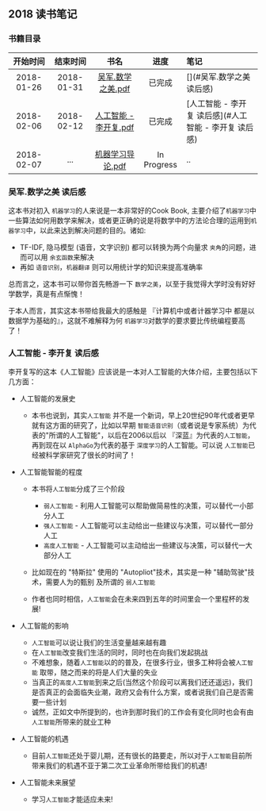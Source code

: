 ## 2018 读书笔记

### 书籍目录
| 开始时间 | 结束时间 | 书名 | 进度 | 笔记 |
| :---: |  :---: |  :---: |  :---: | :---|
| 2018-01-26 | 2018-01-31| [吴军.数学之美.pdf](https://github.com/yorkLiu/books/blob/master/%E5%90%B4%E5%86%9B.%E6%95%B0%E5%AD%A6%E4%B9%8B%E7%BE%8E.pdf)| 已完成 | [](#吴军.数学之美 读后感)
| 2018-02-06| 2018-02-12 | [人工智能 - 李开复.pdf](https://github.com/yorkLiu/books/blob/master/%E4%BA%BA%E5%B7%A5%E6%99%BA%E8%83%BD%20-%20%E6%9D%8E%E5%BC%80%E5%A4%8D.pdf) | 已完成| [人工智能 - 李开复 读后感](#人工智能 - 李开复 读后感)|
| 2018-02-07 | ...  | [机器学习导论.pdf](https://github.com/yorkLiu/books/blob/master/%E6%9C%BA%E5%99%A8%E5%AD%A6%E4%B9%A0%E5%AF%BC%E8%AE%BA.pdf)| In Progress | ..|






### 吴军.数学之美 读后感
这本书对初入 `机器学习`的人来说是一本非常好的Cook Book, 主要介绍了`机器学习`中一些算法如何用数学来解决，或者更正确的说是将数学中的方法论合理的运用到`机器学习`中，以此来达到解决问题的目的。诸如:
* TF-IDF, 隐马模型 (语音，文字识别) 都可以转换为两个向量求 `夹角`的问题，进而可以用 `余玄函数`来解决
* 再如 `语音识别`，`机器翻译` 则可以用统计学的知识来提高准确率

总而言之，这本书可以带你首先畅游一下 `数学之美`，以至于我觉得大学时没有好好学数学，真是有点惭愧！

于本人而言，其实这本书带给我最大的感触是 『计算机中或者计器学习中 都是以数据学为基础的』，这就不难解释为何 `机器学习`对数学的要求要比传统编程要高了！


### 人工智能 - 李开复 读后感
李开复写的这本《人工智能》应该说是一本对人工智能的大体介绍，主要包括以下几方面：
* 人工智能的发展史
  - 本书也说到，其实`人工智能` 并不是一个新词，早上20世纪90年代或者更早就有这方面的研究了，比如以早期 `智能语音识别`（或者说是专家系统）为代表的"所谓的人工智能"，以后在2006以后以 『深蓝』为代表的`人工智能`，再到现在以 `AlphaGo`为代表的基于 `深度学习`的人工智能。可以说 `人工智能`已经被科学家研究了很长的时间了！
* 人工智能智能的程度
  - 本书将`人工智能`分成了三个阶段
    * `弱人工智能` - 利用人工智能可以帮助做简易性的决策，可以替代一小部分人工
    * `强人工智能` - 人工智能可以主动给出一些建议与决策，可以替代一部分人工
    * `高度人工智能` - 人工智能可以主动给出一些建议与决策，可以替代一大部分人工

  - 比如现在的 "特斯拉" 使用的 "Autopliot"技术，其实是一种 "辅助驾驶"技术，需要人为的甄别 及所谓的 `弱人工智能`
  - 作者也同时相信，`人工智能`会在未来四到五年的时间里会一个里程杯的发展!
* 人工智能的影响
  - `人工智能`可以说让我们的生活变量越来越有趣
  - 在`人工智能`改变我们生活的同时，同时也在向我们发起挑战
  - 不难想象，随着`人工智能`以的的普及，在很多行业，很多工种将会被`人工智能` 取带，随之而来的将是人们大量的失业
  - 当真正的`高度人工智能`到来之后(当然这个阶段可以离我们还还遥远)，我们是否真正的会面临失业潮，政府又会有什么方案，或者说我们自己是否需要一些计划
  - 诚然，正如文中所提到的，也许到那时我们的工作会有变化同时也会有由`人工智能`所带来的就业工种

* 人工智能的机遇
  - 目前`人工智能`还处于婴儿期，还有很长的路要走，所以对于`人工智能`目前所带来我们的机遇不亚于第二次工业革命所带给我们的机遇!

* 人工智能未来展望
  - 学习`人工智能`才能适应未来!
